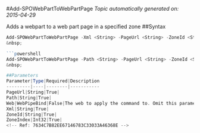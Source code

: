 #Add-SPOWebPartToWebPartPage
*Topic automatically generated on: 2015-04-29*

Adds a webpart to a web part page in a specified zone
##Syntax
```powershell
Add-SPOWebPartToWebPartPage -Xml <String> -PageUrl <String> -ZoneId <String> -ZoneIndex <Int32> [-Web <WebPipeBind>]```
&nbsp;

```powershell
Add-SPOWebPartToWebPartPage -Path <String> -PageUrl <String> -ZoneId <String> -ZoneIndex <Int32> [-Web <WebPipeBind>]```
&nbsp;

##Parameters
Parameter|Type|Required|Description
---------|----|--------|-----------
PageUrl|String|True|
Path|String|True|
Web|WebPipeBind|False|The web to apply the command to. Omit this parameter to use the current web.
Xml|String|True|
ZoneId|String|True|
ZoneIndex|Int32|True|
<!-- Ref: 7634C7B82EE67146783C33033A46368E -->